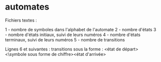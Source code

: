 # automates

Fichiers textes : 

1 - nombre de symboles dans l'alphabet de l'automate
2 - nombre d'états
3 - nombre d'états initiaux, suivi de leurs numéros
4 - nombre d'états terminaux, suivi de leurs numéros
5 - nombre de transitions

Lignes 6 et suivantes : transitions sous la forme : 
<état de départ><\symbole sous forme de chiffre><état d'arrivée>